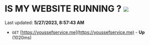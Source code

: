 # IS MY WEBSITE RUNNING ? [![](https://img.shields.io/static/v1?label=Sponsor&message=%E2%9D%A4&logo=GitHub&color=%23fe8e86)](https://github.com/sponsors/<username>)

Last updated: **5/27/2023, 8:57:43 AM**

- `GET` [https://youssefservice.me](https://youssefservice.me) - **Up** (1020ms)
